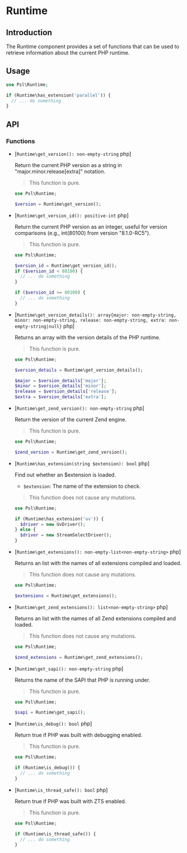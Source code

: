 # Runtime

## Introduction

The Runtime component provides a set of functions that can be used to retrieve information about the current PHP runtime.

## Usage

```php
use Psl\Runtime;

if (Runtime\has_extension('parallel')) {
  // ... do something
}
```

## API

### Functions

* [`Runtime\get_version(): non-empty-string` php]

  Return the current PHP version as a string in "major.minor.release[extra]" notation.

  > This function is pure.

  ```php
  use Psl\Runtime;

  $version = Runtime\get_version();
  ```

* [`Runtime\get_version_id(): positive-int` php]

  Return the current PHP version as an integer, useful for version comparisons (e.g., int(80100) from version "8.1.0-RC5").

  > This function is pure.

  ```php
  use Psl\Runtime;

  $version_id = Runtime\get_version_id();
  if ($version_id < 80100) {
    // ... do something
  }

  if ($version_id >= 80100) {
    // ... do something
  }
  ```

* [`Runtime\get_version_details(): array{major: non-empty-string, minor: non-empty-string, release: non-empty-string, extra: non-empty-string|null}` php]

  Returns an array with the version details of the PHP runtime.

  > This function is pure.

  ```php
  use Psl\Runtime;

  $version_details = Runtime\get_version_details();

  $major = $version_details['major'];
  $minor = $version_details['minor'];
  $release = $version_details['release'];
  $extra = $version_details['extra'];
  ```

* [`Runtime\get_zend_version(): non-empty-string` php]

  Return the version of the current Zend engine.

  > This function is pure.

  ```php
  use Psl\Runtime;

  $zend_version = Runtime\get_zend_version();
  ```

* [`Runtime\has_extension(string $extension): bool` php]

  Find out whether an $extension is loaded.

  * `$extension`: The name of the extension to check.

  > This function does not cause any mutations.

  ```php
  use Psl\Runtime;

  if (Runtime\has_extension('uv')) {
    $driver = new UvDriver();
  } else {
    $driver = new StreamSelectDriver();
  }
  ```

* [`Runtime\get_extensions(): non-empty-list<non-empty-string>` php]

  Returns an list with the names of all extensions compiled and loaded.

  > This function does not cause any mutations.

  ```php
  use Psl\Runtime;

  $extensions = Runtime\get_extensions();
  ```

* [`Runtime\get_zend_extensions(): list<non-empty-string>` php]

  Returns an list with the names of all Zend extensions compiled and loaded.

  > This function does not cause any mutations.

  ```php
  use Psl\Runtime;

  $zend_extensions = Runtime\get_zend_extensions();
  ```

* [`Runtime\get_sapi(): non-empty-string` php]

  Returns the name of the SAPI that PHP is running under.

  > This function is pure.

  ```php
  use Psl\Runtime;

  $sapi = Runtime\get_sapi();
  ```

* [`Runtime\is_debug(): bool` php]

  Return true if PHP was built with debugging enabled.

  > This function is pure.

  ```php
  use Psl\Runtime;

  if (Runtime\is_debug()) {
    // ... do something
  }
  ```

* [`Runtime\is_thread_safe(): bool` php]

  Return true if PHP was built with ZTS enabled.

  > This function is pure.

  ```php
  use Psl\Runtime;

  if (Runtime\is_thread_safe()) {
    // ... do something
  }
  ```
